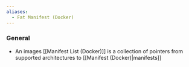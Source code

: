 ```yaml
---
aliases:
  - Fat Manifest (Docker)
---
```


### General
- An images [[Manifest List (Docker)]] is a collection of pointers from supported architectures to [[Manifest (Docker)|manifests]]